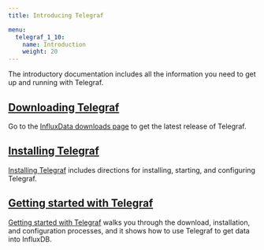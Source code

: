 ```yaml
---
title: Introducing Telegraf

menu:
  telegraf_1_10:
    name: Introduction
    weight: 20
---
```


The introductory documentation includes all the information you need to get up and running with Telegraf.

## [Downloading Telegraf](/telegraf/v1.10/introduction/downloading/)

Go to the [InfluxData downloads page](https://portal.influxdata.com/downloads) to get the latest release of Telegraf.

## [Installing Telegraf](/telegraf/v1.10/introduction/installation/)

[Installing Telegraf](/telegraf/v1.10/introduction/installation/) includes directions for installing, starting, and configuring Telegraf.

## [Getting started with Telegraf](/telegraf/v1.10/introduction/getting-started/)

[Getting started with Telegraf](/telegraf/v1.10/introduction/getting-started/) walks you through the download, installation, and configuration processes, and it shows how to use Telegraf to get data into InfluxDB.
